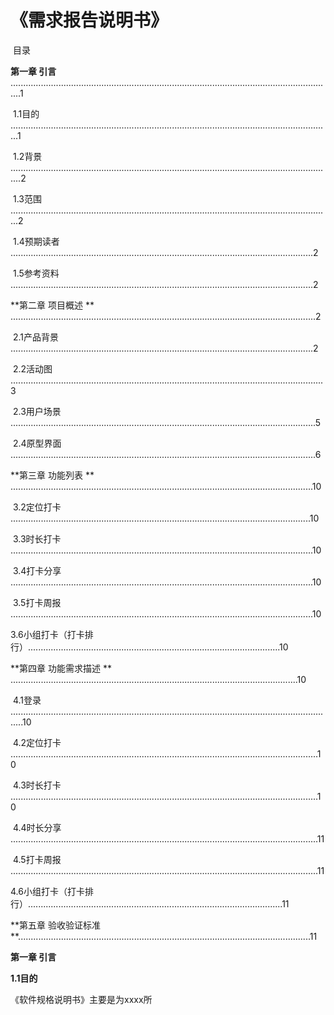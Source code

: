 #                  **《需求报告说明书》**

​                                                                                     目录

**第一章 引言** ................................................................................................................................1

​        1.1目的  ...............................................................................................................................1

​        1.2背景 ................................................................................................................................2

​        1.3范围  ...............................................................................................................................2

​        1.4预期读者  ........................................................................................................................2

​        1.5参考资料  ........................................................................................................................2

**第二章 项目概述 ** .........................................................................................................................2

​        2.1产品背景  ........................................................................................................................2

​        2.2活动图  ............................................................................................................................3

​        2.3用户场景  .........................................................................................................................5

​        2.4原型界面  .........................................................................................................................6

**第三章 功能列表 ** ........................................................................................................................10

​        3.2定位打卡  .......................................................................................................................10

​        3.3时长打卡  ........................................................................................................................10

​        3.4打卡分享  ........................................................................................................................10

​        3.5打卡周报  ........................................................................................................................10

​        3.6小组打卡（打卡排行）....................................................................................................10

**第四章 功能需求描述 ** ..................................................................................................................10

​        4.1登录 .................................................................................................................................10

​        4.2定位打卡 ..........................................................................................................................10

​        4.3时长打卡 ..........................................................................................................................10

​        4.4时长分享 ..........................................................................................................................11

​        4.5打卡周报 ..........................................................................................................................11

​        4.6小组打卡（打卡排行）.....................................................................................................11

**第五章 验收验证标准 **....................................................................................................................11

**第一章 引言**

**1.1目的**

《软件规格说明书》主要是为xxxx所
